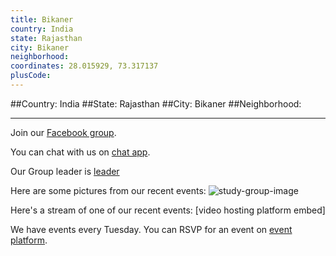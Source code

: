 ```yaml
---
title: Bikaner
country: India
state: Rajasthan
city: Bikaner
neighborhood: 
coordinates: 28.015929, 73.317137
plusCode:
---
```


##Country: India
##State: Rajasthan
##City: Bikaner
##Neighborhood: 
*****
Join our [Facebook group](https://www.facebook.com/groups/free.code.camp.bikaner).

You can chat with us on [chat app]().

Our Group leader is [leader]()

Here are some pictures from our recent events:
![study-group-image]()

Here's a stream of one of our recent events:
[video hosting platform embed]

We have events every Tuesday. You can RSVP for an event on [event platform]().
